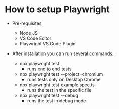 # How to setup Playwright

- Pre-requisites
    - Node JS
    - VS Code Editor
    - Playwright VS Code Plugin

- After installation you can run several commands:
    - npx playwright test 
        - runs end to end tests
    - npx playwright test --project=chromium 
        - runs tests only on Desktop Chrome
    - npx playwright test example.spec.ts
        - runs the test in the specific file
    - npx playwright test --debug
        - runs the test in debug mode

